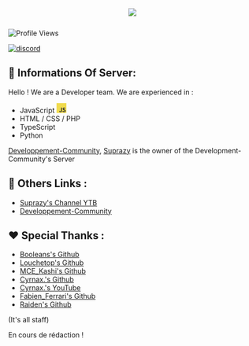 <h1 align="center">
  <img src="https://avatars.githubusercontent.com/u/76447157?s=200&v=4">
</h1>

![Profile Views](http://estruyf-github.azurewebsites.net/api/VisitorHit?user=estruyf&repo=github-visitors-badge&countColorcountColor&countColor=%237B1E7A)

[![discord](https://discord.com/api/guilds/670988997560107016/widget.png)](https://discord.gg/gezhUqNyfX)

## 👋 Informations Of Server:

Hello !
We are a Developer team. 
We are experienced in : 
- JavaScript <code><img height="20" src="https://raw.githubusercontent.com/github/explore/80688e429a7d4ef2fca1e82350fe8e3517d3494d/topics/javascript/javascript.png"></code> 
- HTML / CSS / PHP
- TypeScript 
- Python 

[Developpement-Community](@Development-Community),
[Suprazy](https://github.com/SUPRAZY-DEV) is the owner of the Development-Community's Server


## 🚀 Others Links :

- [Suprazy's Channel YTB](https://www.youtube.com/channel/UCmH1td7f73IEyYNNg5XDT9g)
- [Developpement-Community](https://discord.gg/gezhUqNyfX)

## ❤️ Special Thanks :
- [Booleans's Github](https://github.com/booleans-oss)
- [Louchetop's Github](https://github.com/louchetop)
- [MCE_Kashi's Github](https://github.com/Dev-Erwan)
- [Cyrnax.'s Github](https://github.com/Cyrnax24)
- [Cyrnax.'s YouTube](https://www.youtube.com/channel/UCCt1VLzP3rUOoM0dEayzuKA)
- [Fabien_Ferrari's Github](https://github.com/Fabien-Ferrari)
- [Raiden's Github](https://github.com/Raiden-56)

(It's all staff)

En cours de rédaction !
